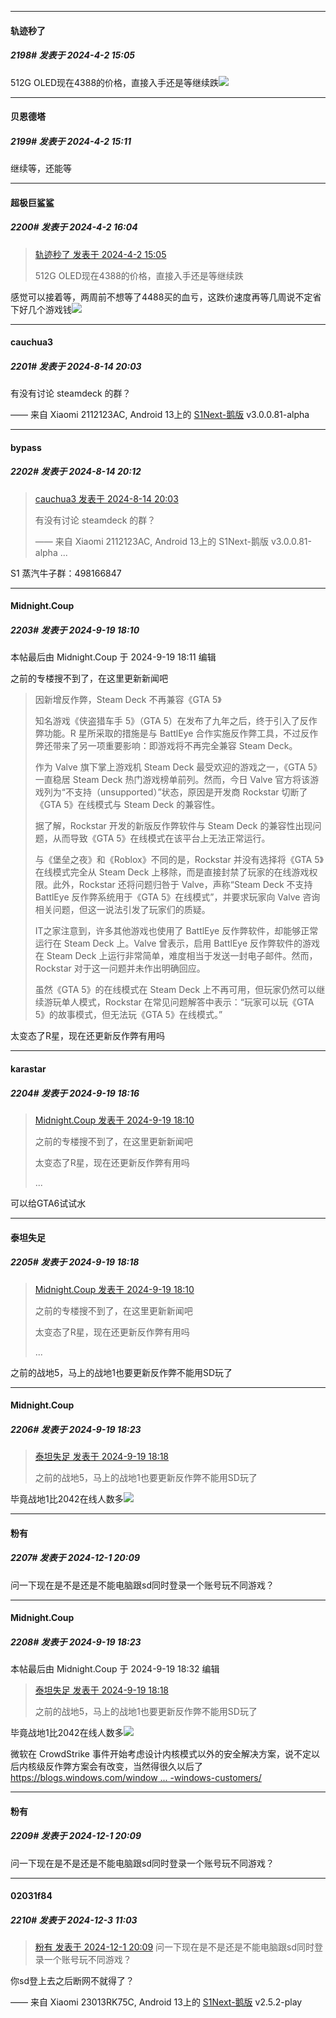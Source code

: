 ﻿
*****

####  轨迹秒了  
##### 2198#       发表于 2024-4-2 15:05

512G OLED现在4388的价格，直接入手还是等继续跌<img src="https://static.saraba1st.com/image/smiley/face2017/001.png" referrerpolicy="no-referrer">


*****

####  贝恩德塔  
##### 2199#       发表于 2024-4-2 15:11

继续等，还能等


*****

####  超极巨鲨鲨  
##### 2200#       发表于 2024-4-2 16:04

<blockquote><a href="httphttps://bbs.saraba1st.com/2b/forum.php?mod=redirect&amp;goto=findpost&amp;pid=64459323&amp;ptid=2015700" target="_blank">轨迹秒了 发表于 2024-4-2 15:05</a>

512G OLED现在4388的价格，直接入手还是等继续跌</blockquote>
感觉可以接着等，两周前不想等了4488买的血亏，这跌价速度再等几周说不定省下好几个游戏钱<img src="https://static.saraba1st.com/image/smiley/face2017/139.png" referrerpolicy="no-referrer">

*****

####  cauchua3  
##### 2201#       发表于 2024-8-14 20:03

有没有讨论 steamdeck 的群？

—— 来自 Xiaomi 2112123AC, Android 13上的 [S1Next-鹅版](https://github.com/ykrank/S1-Next/releases) v3.0.0.81-alpha


*****

####  bypass  
##### 2202#       发表于 2024-8-14 20:12

<blockquote><a href="httphttps://bbs.saraba1st.com/2b/forum.php?mod=redirect&amp;goto=findpost&amp;pid=65894898&amp;ptid=2015700" target="_blank">cauchua3 发表于 2024-8-14 20:03</a>

有没有讨论 steamdeck 的群？

—— 来自 Xiaomi 2112123AC, Android 13上的 S1Next-鹅版 v3.0.0.81-alpha ...</blockquote>
S1 蒸汽牛子群：498166847

*****

####  Midnight.Coup  
##### 2203#       发表于 2024-9-19 18:10

 本帖最后由 Midnight.Coup 于 2024-9-19 18:11 编辑 

之前的专楼搜不到了，在这里更新新闻吧 <blockquote>因新增反作弊，Steam Deck 不再兼容《GTA 5》

知名游戏《侠盗猎车手 5》（GTA 5）在发布了九年之后，终于引入了反作弊功能。R 星所采取的措施是与 BattlEye 合作实施反作弊工具，不过反作弊还带来了另一项重要影响：即游戏将不再完全兼容 Steam Deck。

作为 Valve 旗下掌上游戏机 Steam Deck 最受欢迎的游戏之一，《GTA 5》一直稳居 Steam Deck 热门游戏榜单前列。然而，今日 Valve 官方将该游戏列为“不支持（unsupported）”状态，原因是开发商 Rockstar 切断了《GTA 5》在线模式与 Steam Deck 的兼容性。

据了解，Rockstar 开发的新版反作弊软件与 Steam Deck 的兼容性出现问题，从而导致《GTA 5》在线模式在该平台上无法正常运行。

与《堡垒之夜》和《Roblox》不同的是，Rockstar 并没有选择将《GTA 5》在线模式完全从 Steam Deck 上移除，而是直接封禁了玩家的在线游戏权限。此外，Rockstar 还将问题归咎于 Valve，声称“Steam Deck 不支持 BattlEye 反作弊系统用于《GTA 5》在线模式”，并要求玩家向 Valve 咨询相关问题，但这一说法引发了玩家们的质疑。

IT之家注意到，许多其他游戏也使用了 BattlEye 反作弊软件，却能够正常运行在 Steam Deck 上。Valve 曾表示，启用 BattlEye 反作弊软件的游戏在 Steam Deck 上运行非常简单，难度相当于发送一封电子邮件。然而，Rockstar 对于这一问题并未作出明确回应。

虽然《GTA 5》的在线模式在 Steam Deck 上不再可用，但玩家仍然可以继续游玩单人模式，Rockstar 在常见问题解答中表示：“玩家可以玩《GTA 5》的故事模式，但无法玩《GTA 5》在线模式。”</blockquote>太变态了R星，现在还更新反作弊有用吗


*****

####  karastar  
##### 2204#       发表于 2024-9-19 18:16

<blockquote><a href="httphttps://bbs.saraba1st.com/2b/forum.php?mod=redirect&amp;goto=findpost&amp;pid=66248466&amp;ptid=2015700" target="_blank">Midnight.Coup 发表于 2024-9-19 18:10</a>

之前的专楼搜不到了，在这里更新新闻吧

太变态了R星，现在还更新反作弊有用吗

 ...</blockquote>
可以给GTA6试试水

*****

####  泰坦失足  
##### 2205#       发表于 2024-9-19 18:18

<blockquote><a href="httphttps://bbs.saraba1st.com/2b/forum.php?mod=redirect&amp;goto=findpost&amp;pid=66248466&amp;ptid=2015700" target="_blank">Midnight.Coup 发表于 2024-9-19 18:10</a>

之前的专楼搜不到了，在这里更新新闻吧

太变态了R星，现在还更新反作弊有用吗

 ...</blockquote>
之前的战地5，马上的战地1也要更新反作弊不能用SD玩了


*****

####  Midnight.Coup  
##### 2206#       发表于 2024-9-19 18:23

<blockquote><a href="httphttps://bbs.saraba1st.com/2b/forum.php?mod=redirect&amp;goto=findpost&amp;pid=66248554&amp;ptid=2015700" target="_blank">泰坦失足 发表于 2024-9-19 18:18</a>

之前的战地5，马上的战地1也要更新反作弊不能用SD玩了</blockquote>
毕竟战地1比2042在线人数多<img src="https://static.saraba1st.com/image/smiley/face2017/037.png" referrerpolicy="no-referrer">

*****

####  粉有  
##### 2207#       发表于 2024-12-1 20:09

问一下现在是不是还是不能电脑跟sd同时登录一个账号玩不同游戏？


*****

####  Midnight.Coup  
##### 2208#       发表于 2024-9-19 18:23

 本帖最后由 Midnight.Coup 于 2024-9-19 18:32 编辑 
<blockquote><a href="httphttps://bbs.saraba1st.com/2b/forum.php?mod=redirect&amp;goto=findpost&amp;pid=66248554&amp;ptid=2015700" target="_blank">泰坦失足 发表于 2024-9-19 18:18</a>

之前的战地5，马上的战地1也要更新反作弊不能用SD玩了</blockquote>
毕竟战地1比2042在线人数多<img src="https://static.saraba1st.com/image/smiley/face2017/037.png" referrerpolicy="no-referrer">

微软在 CrowdStrike 事件开始考虑设计内核模式以外的安全解决方案，说不定以后内核级反作弊方案会有改变，当然得很久以后了
[https://blogs.windows.com/window ... -windows-customers/](https://blogs.windows.com/windowsexperience/2024/09/12/taking-steps-that-drive-resiliency-and-security-for-windows-customers/)

*****

####  粉有  
##### 2209#       发表于 2024-12-1 20:09

问一下现在是不是还是不能电脑跟sd同时登录一个账号玩不同游戏？

*****

####  02031f84  
##### 2210#       发表于 2024-12-3 11:03

<blockquote><a href="httphttps://bbs.saraba1st.com/2b/forum.php?mod=redirect&amp;goto=findpost&amp;pid=66816821&amp;ptid=2015700" target="_blank">粉有 发表于 2024-12-1 20:09</a>
问一下现在是不是还是不能电脑跟sd同时登录一个账号玩不同游戏？</blockquote>
你sd登上去之后断网不就得了？

—— 来自 Xiaomi 23013RK75C, Android 13上的 [S1Next-鹅版](https://github.com/ykrank/S1-Next/releases) v2.5.2-play

